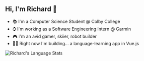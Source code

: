 ## Hi, I'm Richard 👾

- 📚 I'm a Computer Science Student @ Colby College
- ⌚️ I'm working as a Software Engineering Intern @ Garmin
- 🎮 I'm an avid gamer, skiier, robot builder
- 👨‍💻 Right now I'm building... a language-learning app in Vue.js

![Richard's Language Stats](https://github-readme-stats-eight-theta.vercel.app/api/top-langs/?username=rtrinh760&layout=compact&langs_count=8&hide_border=true)
<br />
